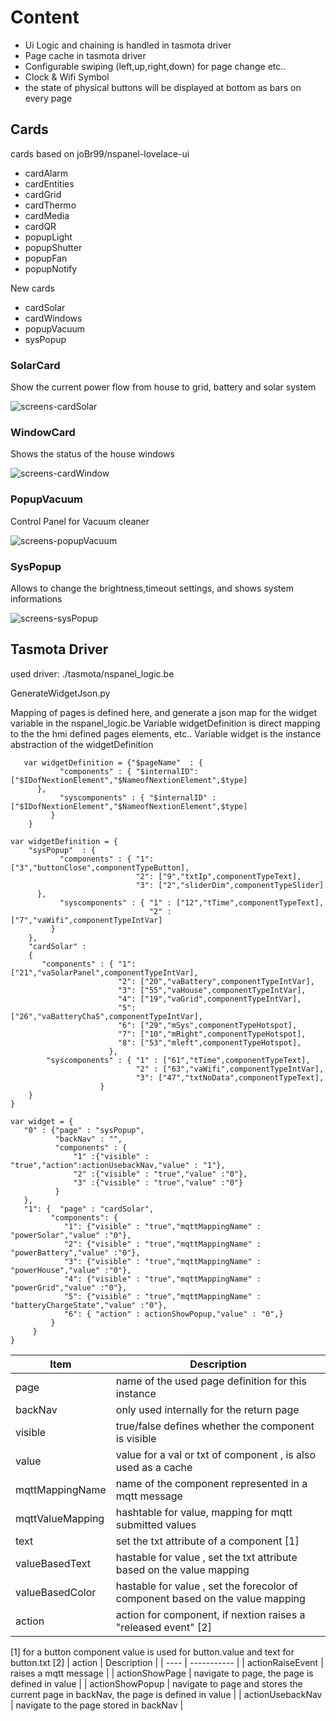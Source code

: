 # Content
- Ui Logic and chaining is handled in tasmota driver
- Page cache in tasmota driver
- Configurable swiping (left,up,right,down) for page change etc..
- Clock & Wifi Symbol
- the state of physical buttons will be displayed at bottom as bars on every page 

## Cards
cards based on joBr99/nspanel-lovelace-ui
- cardAlarm
- cardEntities
- cardGrid
- cardThermo
- cardMedia
- cardQR
- popupLight
- popupShutter
- popupFan
- popupNotify

New cards
- cardSolar
- cardWindows
- popupVacuum
- sysPopup

### SolarCard
Show the current power flow from house to grid, battery and solar system

![screens-cardSolar](doc-pics/card-solar.png)


### WindowCard
Shows the status of the house windows

![screens-cardWindow](doc-pics/card-window.png)

### PopupVacuum
Control Panel for Vacuum cleaner

![screens-popupVacuum](doc-pics/popupVacuum.png)

### SysPopup
Allows to change the brightness,timeout settings, and shows system informations

![screens-sysPopup](doc-pics/sysPopup.png)

## Tasmota Driver
used driver: ./tasmota/nspanel_logic.be

GenerateWidgetJson.py

Mapping of pages is defined here, and generate a json map for the widget variable in the nspanel_logic.be
Variable widgetDefinition is direct mapping to the the hmi defined pages elements, etc..
Variable widget is the instance abstraction of the widgetDefinition


```
   var widgetDefinition = {"$pageName"  : {
           "components" : { "$internalID": ["$IDofNextionElement","$NameofNextionElement",$type]    
      },
           "syscomponents" : { "$internalID" : ["$IDofNextionElement","$NameofNextionElement",$type]
         }
    }
```

```
var widgetDefinition = {
    "sysPopup"  : {
           "components" : { "1": ["3","buttonClose",componentTypeButton],
                            "2": ["9","txtIp",componentTypeText], 
                            "3": ["2","sliderDim",componentTypeSlider]       
      },
           "syscomponents" : { "1" : ["12","tTime",componentTypeText],
                               "2" : ["7","vaWifi",componentTypeIntVar] 
         }
    },
    "cardSolar" :
    {      
       "components" : { "1": ["21","vaSolarPanel",componentTypeIntVar],
                        "2": ["20","vaBattery",componentTypeIntVar], 
                        "3": ["55","vaHouse",componentTypeIntVar],  
                        "4": ["19","vaGrid",componentTypeIntVar],
                        "5": ["26","vaBatteryChaS",componentTypeIntVar],                   
                        "6": ["29","mSys",componentTypeHotspot], 
                        "7": ["10","mRight",componentTypeHotspot],
                        "8": ["53","mleft",componentTypeHotspot],        
                      },
        "syscomponents" : { "1" : ["61","tTime",componentTypeText],
                            "2" : ["63","vaWifi",componentTypeIntVar],
                            "3": ["47","txtNoData",componentTypeText],
                    }
    }    
}
```

```
var widget = {
   "0" : {"page" : "sysPopup",
          "backNav" : "",
          "components" : {
              "1" :{"visible" : "true","action":actionUsebackNav,"value" : "1"},
              "2" :{"visible" : "true","value" :"0"},
              "3" :{"visible" : "true","value" :"0"}
          }
   },
   "1": {  "page" : "cardSolar",
         "components": { 
            "1": {"visible" : "true","mqttMappingName" : "powerSolar","value" :"0"},
            "2": {"visible" : "true","mqttMappingName" : "powerBattery","value" :"0"},
            "3": {"visible" : "true","mqttMappingName" : "powerHouse","value" :"0"},
            "4": {"visible" : "true","mqttMappingName" : "powerGrid","value" :"0"},
            "5": {"visible" : "true","mqttMappingName" : "batteryChargeState","value" :"0"},                        
            "6": { "action" : actionShowPopup,"value" : "0",}
         }         
     }
}
```
| Item | Description |
| ---- | ----------- |
| page | name of the used page definition for this instance |
| backNav | only used internally for the return page |
| visible | true/false defines whether the component is visible |
| value | value for a val or txt of component , is also used as a cache |
| mqttMappingName | name of the component represented in a mqtt message | 
| mqttValueMapping | hashtable for value, mapping for mqtt submitted values |
| text | set the txt attribute of a component [1] |
| valueBasedText | hastable for value , set the txt attribute based on the value mapping |
| valueBasedColor | hastable for value , set the forecolor of component based on the value mapping |
| action | action for component, if nextion raises a "released event" [2] |

[1]
for a button component value is used for button.value and text for button.txt
[2]
| action | Description |
| ---- | ----------- |
| actionRaiseEvent | raises a mqtt message |
| actionShowPage | navigate to page, the page is defined in value |
| actionShowPopup | navigate to page and stores the current page in backNav, the page is defined in value |
| actionUsebackNav | navigate to the page stored in backNav |